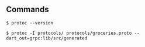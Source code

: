 ## Commands

```shell
$ protoc --version

$ protoc -I protocols/ protocols/groceries.proto --dart_out=grpc:lib/src/generated
```
